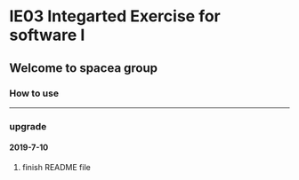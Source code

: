 # IE03 Integarted Exercise for software I  
## Welcome to spacea group

### How to use

------
### upgrade


#### 2019-7-10
1. finish README file

